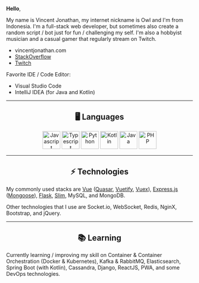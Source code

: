 
**Hello**,

My name is Vincent Jonathan, my internet nickname is Owl and I'm from Indonesia. I'm a full-stack web developer, but sometimes also create a random script / bot just for fun / challenging my self. I'm also a hobbyist musician and a casual gamer that regularly stream on Twitch.
  
- vincentjonathan.com
- [StackOverflow](https://stackoverflow.com/users/12397250/owl)
- [Twitch](https://www.twitch.tv/suspiciouslookingowl)

Favorite IDE / Code Editor:
- Visual Studio Code
- IntelliJ IDEA (for Java and Kotlin)

---

## <div align="center">🖥️ Languages </div>
<div align="center"> 
<img alt="Javascript" src="https://cdn.worldvectorlogo.com/logos/typescript.svg" height="48">
<img alt="Typescript" src="https://cdn.worldvectorlogo.com/logos/javascript.svg" height="48">
<img alt="Python" src="https://cdn.worldvectorlogo.com/logos/python-5.svg" height="48">
<img alt="Kotlin" src="https://cdn.worldvectorlogo.com/logos/kotlin.svg" height="48">
<img alt="Java" src="https://cdn.worldvectorlogo.com/logos/java-14.svg"  height="48">
<img alt="PHP" src="https://cdn.worldvectorlogo.com/logos/php-1.svg" height="48">
</div>

---

## <div align="center">⚡ Technologies</div>

My commonly used stacks are [Vue](https://github.com/vuejs/vue) ([Quasar](https://github.com/quasarframework/quasar), [Vuetify](https://github.com/vuetifyjs/vuetify), [Vuex](https://github.com/vuejs/vuex)), [Express.js](https://github.com/expressjs/express) ([Mongoose](https://github.com/Automattic/mongoose)), [Flask](https://github.com/pallets/flask), [Slim](https://github.com/slimphp/Slim), MySQL, and MongoDB.

Other technologies that I use are Socket.io, WebSocket, Redis, NginX, Bootstrap, and jQuery.

---

## <div align="center"> 📚 Learning </div>
Currently learning / improving my skill on Container & Container Orchestration (Docker & Kubernetes), Kafka & RabbitMQ, Elasticsearch, Spring Boot (with Kotlin), Cassandra, Django, ReactJS, PWA, and some DevOps technologies.